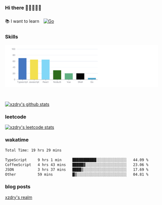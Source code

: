 ### Hi there 👋👋👋👋👋

 :books: I want to learn <a href="https://go.dev/" target="_blank"><img style="margin: 10px" src="https://profilinator.rishav.dev/skills-assets/go-original.svg" alt="Go" height="50" /></a>  

### Skills
![](img/2022-09-05-22-04-20.png)

<br />

[![xzdry's github stats](https://github-readme-stats.vercel.app/api?username=xzdry&count_private=true&show_icons=true&theme=vue)](https://github.com/xzdry)

### leetcode
[![xzdry's leetcode stats](https://leetcard.jacoblin.cool/xzdry-2?theme=light&font=Anek%20Kannada&site=cn)](https://leetcode.cn/u/xzdry-2/)

### wakatime
<!--START_SECTION:waka-->

```text
Total Time: 19 hrs 29 mins

TypeScript     9 hrs 1 min     ███████████░░░░░░░░░░░░░░   44.09 %
CoffeeScript   4 hrs 43 mins   █████▓░░░░░░░░░░░░░░░░░░░   23.06 %
JSON           3 hrs 37 mins   ████▒░░░░░░░░░░░░░░░░░░░░   17.69 %
Other          59 mins         █▒░░░░░░░░░░░░░░░░░░░░░░░   04.81 %
```

<!--END_SECTION:waka-->

### blog posts
[xzdry's realm](https://www.justdry.net/)
